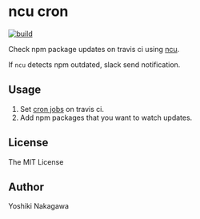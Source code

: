 # ncu cron

[![build](https://travis-ci.org/yyoshiki41/ncu-cron.svg?branch=master)](https://travis-ci.org/yyoshiki41/ncu-cron)

Check npm package updates on travis ci using [ncu](https://github.com/tjunnone/npm-check-updates).

If `ncu` detects npm outdated, slack send notification.

## Usage

1. Set [cron jobs](https://docs.travis-ci.com/user/cron-jobs/) on travis ci.
2. Add npm packages that you want to watch updates.

## License 

The MIT License

## Author

Yoshiki Nakagawa
